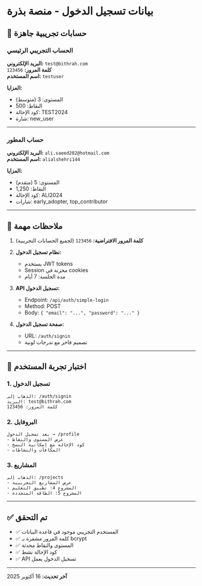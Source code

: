 # بيانات تسجيل الدخول - منصة بذرة

## 🔐 حسابات تجريبية جاهزة

### الحساب التجريبي الرئيسي
**البريد الإلكتروني:** `test@bithrah.com`  
**كلمة المرور:** `123456`  
**اسم المستخدم:** `testuser`

**المزايا:**
- المستوى: 3 (متوسط)
- النقاط: 500
- كود الإحالة: TEST2024
- شارة: new_user

---

### حساب المطور
**البريد الإلكتروني:** `ali.saeed202@hotmail.com`  
**اسم المستخدم:** `alialshehri144`

**المزايا:**
- المستوى: 5 (متقدم)
- النقاط: 1,250
- كود الإحالة: ALI2024
- شارات: early_adopter, top_contributor

---

## 📝 ملاحظات مهمة

1. **كلمة المرور الافتراضية:** `123456` (لجميع الحسابات التجريبية)

2. **نظام تسجيل الدخول:**
   - يستخدم JWT tokens
   - Session مخزنة في cookies
   - مدة الجلسة: 7 أيام

3. **API تسجيل الدخول:**
   - Endpoint: `/api/auth/simple-login`
   - Method: POST
   - Body: `{ "email": "...", "password": "..." }`

4. **صفحة تسجيل الدخول:**
   - URL: `/auth/signin`
   - تصميم فاخر مع تدرجات لونية

---

## 🎯 اختبار تجربة المستخدم

### 1. تسجيل الدخول
```
الذهاب إلى: /auth/signin
البريد: test@bithrah.com
كلمة المرور: 123456
```

### 2. البروفايل
```
بعد تسجيل الدخول → /profile
- عرض المستوى والنقاط
- كود الإحالة مع إمكانية النسخ
- المكافآت والنشاطات
```

### 3. المشاريع
```
الذهاب إلى: /projects
- عرض المشاريع التجريبية
- المشروع 4: تطبيق التعليم
- المشروع 5: الطاقة المتجددة
```

---

## ✅ تم التحقق

- ✅ المستخدم التجريبي موجود في قاعدة البيانات
- ✅ كلمة المرور مشفرة بـ bcrypt
- ✅ المستوى والنقاط محدثة
- ✅ كود الإحالة نشط
- ✅ API تسجيل الدخول يعمل

---

**آخر تحديث:** 16 أكتوبر 2025

